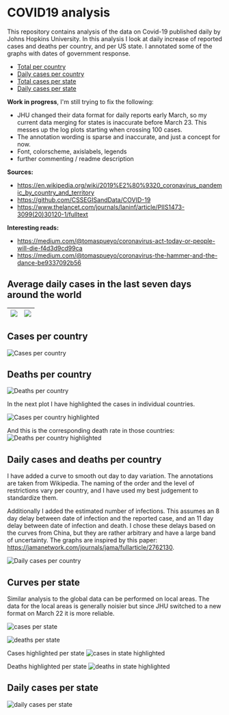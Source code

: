 # COVID19 analysis

This repository contains analysis of the data on Covid-19 published daily by Johns Hopkins University. In this analysis I look at daily increase of reported cases and deaths per country, and per US state. I annotated some of the graphs with dates of government response.

* [Total per country](#country_log)
* [Daily cases per country](#country_daily)
* [Total cases per state](#state_log)
* [Daily cases per state](#state_daily)


<b>Work in progress</b>, I'm still trying to fix the following:
* JHU changed their data format for daily reports early March, so my current data merging for states is inaccurate before March 23. This messes up the log plots starting when crossing 100 cases.  
* The annotation wording is sparse and inaccurate, and just a concept for now.
* Font, colorscheme, axislabels, legends
* further commenting / readme description

<b>Sources:</b>
* https://en.wikipedia.org/wiki/2019%E2%80%9320_coronavirus_pandemic_by_country_and_territory
* https://github.com/CSSEGISandData/COVID-19
* https://www.thelancet.com/journals/laninf/article/PIIS1473-3099(20)30120-1/fulltext

<b>Interesting reads: </b>
* https://medium.com/@tomaspueyo/coronavirus-act-today-or-people-will-die-f4d3d9cd99ca
* https://medium.com/@tomaspueyo/coronavirus-the-hammer-and-the-dance-be9337092b56

## Average daily cases in the last seven days around the world <!-- US and in the world.-->

<img src=./figs/covid_map.png  >          |   <img src=./figs/covid_state_map.png  >  
:-------------------------:|:-------------------------:

## Cases per country <a name="country_log"></a>
![Cases per country](./figs/covid_country_caseslog.png)


## Deaths per country <a name="country_log"></a>
![Deaths per country](./figs/covid_country_deathslog.png)

In the next plot I have highlighted the cases in individual countries.

![Cases per country highlighted](./figs/covid_country_casesHighlightLog.png)

And this is the corresponding death rate in those countries:
![Deaths per country highlighted](./figs/covid_country_deathsHighlightLog.png)


## Daily cases and deaths per country  <a name="country_daily"></a>
I have added a curve to smooth out day to day variation. The annotations are taken from Wikipedia. The naming of the order and the level of restrictions vary per country, and I have used my best judgement to standardize them.

Additionally I added the estimated number of infections. This assumes an 8 day delay between date of infection and the reported case, and an 11 day delay between date of infection and death. I chose these delays based on the curves from China, but they are rather arbitrary and have a large band of uncertainty. The graphs are inspired by this paper: https://jamanetwork.com/journals/jama/fullarticle/2762130.

![Daily cases per country](./figs/covid_country_dailycases.png)



## Curves per state <a name="state_log"></a>
Similar analysis to the global data can be performed on local areas. The data for the local areas is generally noisier but since JHU switched to a new format on March 22 it is more reliable.


![cases per state](./figs/covid_states_caseslog.png)

![deaths per state](./figs/covid_states_deathslog.png)

Cases highlighted per state
![cases in state highlighted](./figs/covid_state_casesHighlightLog.png)

Deaths highlighted per state
![deaths in state highlighted](./figs/covid_state_deathsHighlightLog.png)


## Daily cases per state <a name="state_daily"></a>
![daily cases per state](./figs/covid_states_dailycases.png)

